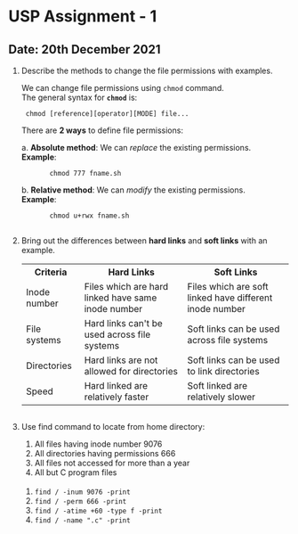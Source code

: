 # USP Assignment - 1
## Date: 20th December 2021

1. Describe the methods to  change the file permissions with examples.
   
   We can change file permissions using `chmod` command.<br />
   The general syntax for **`chmod`** is:<br />
   
        chmod [reference][operator][MODE] file...
      
   There are **2 ways** to define file permissions:
  
      a. **Absolute method**: We can *replace* the existing permissions.<br />
        **Example**:

              chmod 777 fname.sh

      b. **Relative method**: We can *modify* the existing permissions.<br />
        **Example**:

              chmod u+rwx fname.sh

##

2. Bring out the differences between **hard links** and **soft links** with an example.
    <br />

    <table>
        <tr>
            <th><strong>Criteria</strong></th>
            <th><strong>Hard Links</strong></th>
            <th><strong>Soft Links</strong></th>
        </tr>
        <tr>
            <td>Inode number</td>
            <td>Files which are hard linked have same inode number</td>
            <td>Files which are soft linked have different inode number</td>
        </tr>
        <tr>
            <td>File systems</td>
            <td>Hard links can't be used across file systems</td>
            <td>Soft links can be used across file systems</td>
        </tr>
        <tr>
            <td>Directories</td>
            <td>Hard links are not allowed for directories</td>
            <td>Soft links can be used to link directories</td>
        </tr>
        <tr>
            <td>Speed</td>
            <td>Hard linked are relatively faster</td>
            <td>Soft linked are relatively slower</td>
        </tr>
    </table>

##

3. Use find command to locate from home directory:
    1. All files having inode number 9076
    2. All directories having permissions 666
    3. All files not accessed for more than a year
    4. All but C program files
    <br />
    
    1. `find / -inum 9076 -print`
    2. `find / -perm 666 -print`
    3. `find / -atime +60 -type f -print`
    4. `find / -name ".c" -print`

